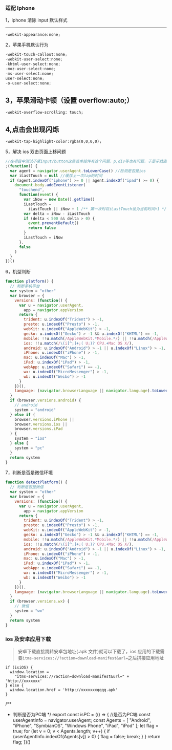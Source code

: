 ### 适配 Iphone

1，iphone 清除 input 默认样式

---

`-webkit-appearance:none;`

2，苹果手机默认行为

```js
-webkit-touch-callout:none;
-webkit-user-select:none;
-khtml-user-select:none;
-moz-user-select:none;
-ms-user-select:none;
user-select:none;
-o-user-select:none;
```

## 3，苹果滑动卡顿（设置 overflow:auto;）

`-webkit-overflow-scrolling: touch;`

## 4,点击会出现闪烁

`-webkit-tap-highlight-color:rgba(0,0,0,0);`

5，解决 ios 双击页面上移问题

```js
//在项目中测试不紧input/button这些表单控件有这个问题，p,div等也有问题，于是乎就直接在body开刀了
;(function() {
  var agent = navigator.userAgent.toLowerCase() //检测是否是ios
  var iLastTouch = null //缓存上一次tap的时间
  if (agent.indexOf("iphone") >= 0 || agent.indexOf("ipad") >= 0) {
    document.body.addEventListener(
      "touchend",
      function(event) {
        var iNow = new Date().getTime()
        iLastTouch =
          iLastTouch || iNow + 1 /** 第一次时将iLastTouch设为当前时间+1 */
        var delta = iNow - iLastTouch
        if (delta < 500 && delta > 0) {
          event.preventDefault()
          return false
        }
        iLastTouch = iNow
      },
      false
    )
  }
})()
```

6，机型判断

```js
function platform() {
  // 判断手机平台
  var system = "other"
  var browser = {
    versions: (function() {
      var u = navigator.userAgent,
        app = navigator.appVersion
      return {
        trident: u.indexOf("Trident") > -1,
        presto: u.indexOf("Presto") > -1,
        webKit: u.indexOf("AppleWebKit") > -1,
        gecko: u.indexOf("Gecko") > -1 && u.indexOf("KHTML") == -1,
        mobile: !!u.match(/AppleWebKit.*Mobile.*/) || !!u.match(/AppleWebKit/),
        ios: !!u.match(/\(i[^;]+;( U;)? CPU.+Mac OS X/),
        android: u.indexOf("Android") > -1 || u.indexOf("Linux") > -1,
        iPhone: u.indexOf("iPhone") > -1,
        mac: u.indexOf("Mac") > -1,
        iPad: u.indexOf("iPad") > -1,
        webApp: u.indexOf("Safari") == -1,
        wx: u.indexOf("MicroMessenger") > -1,
        wb: u.indexOf("Weibo") > -1
      }
    })(),
    language: (navigator.browserLanguage || navigator.language).toLowerCase()
  }
  if (browser.versions.android) {
    // android
    system = "android"
  } else if (
    browser.versions.iPhone ||
    browser.versions.ios ||
    browser.versions.iPad
  ) {
    system = "ios"
  } else {
    system = "pc"
  }
  return system
}
```

7，判断是否是微信环境

```js
function detectPlatform() {
  // 判断是否是微信
  var system = "other"
  var browser = {
    versions: (function() {
      var u = navigator.userAgent,
        app = navigator.appVersion
      return {
        trident: u.indexOf("Trident") > -1,
        presto: u.indexOf("Presto") > -1,
        webKit: u.indexOf("AppleWebKit") > -1,
        gecko: u.indexOf("Gecko") > -1 && u.indexOf("KHTML") == -1,
        mobile: !!u.match(/AppleWebKit.*Mobile.*/) || !!u.match(/AppleWebKit/),
        ios: !!u.match(/\(i[^;]+;( U;)? CPU.+Mac OS X/),
        android: u.indexOf("Android") > -1 || u.indexOf("Linux") > -1,
        iPhone: u.indexOf("iPhone") > -1,
        mac: u.indexOf("Mac") > -1,
        iPad: u.indexOf("iPad") > -1,
        webApp: u.indexOf("Safari") == -1,
        wx: u.indexOf("MicroMessenger") > -1,
        wb: u.indexOf("Weibo") > -1
      }
    })(),
    language: (navigator.browserLanguage || navigator.language).toLowerCase()
  }
  if (browser.versions.wx) {
    // 微信
    system = "wx"
  }
  return system
}
```

### ios 及安卓应用下载

> 安卓下载直接跳转安卓包地址(.apk 文件)就可以下载了，ios 应用的下载需要`itms-services://?action=download-manifest&url=`之后拼接应用地址

```
if (isiOS) {
  window.location =
    "itms-services://?action=download-manifest&url=" + 'http://xxxxxxx'
} else {
  window.location.href = 'http://xxxxxxxqqqq.apk'
}
```

/**
 *  判断是否为PC端
 */
export const isPC = (() => {
  //是否为PC端
  const userAgentInfo = navigator.userAgent;
  const Agents = [
    "Android",
    "iPhone",
    "SymbianOS",
    "Windows Phone",
    "iPad",
    "iPod"
  ];
  let flag = true;
  for (let v = 0; v < Agents.length; v++) {
    if (userAgentInfo.indexOf(Agents[v]) > 0) {
      flag = false;
      break;
    }
  }
  return flag;
})()
